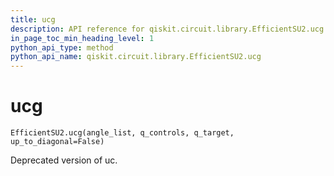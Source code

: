 ```yaml
---
title: ucg
description: API reference for qiskit.circuit.library.EfficientSU2.ucg
in_page_toc_min_heading_level: 1
python_api_type: method
python_api_name: qiskit.circuit.library.EfficientSU2.ucg
---
```


# ucg

<span id="qiskit.circuit.library.EfficientSU2.ucg" />

`EfficientSU2.ucg(angle_list, q_controls, q_target, up_to_diagonal=False)`

Deprecated version of uc.

